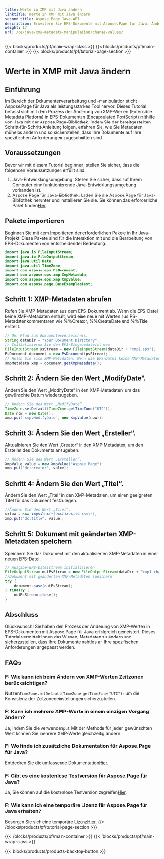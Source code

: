 ```yaml
---
title: Werte in XMP mit Java ändern
linktitle: Werte in XMP mit Java ändern
second_title: Aspose.Page Java-API
description: Erweitern Sie EPS-Dokumente mit Aspose.Page für Java. Ändern Sie mühelos XMP-Metadaten für maßgeschneiderte und professionelle Inhalte. #JavaEntwicklung
weight: 17
url: /de/java/xmp-metadata-manipulation/change-values/
---
```


{{< blocks/products/pf/main-wrap-class >}}
{{< blocks/products/pf/main-container >}}
{{< blocks/products/pf/tutorial-page-section >}}

# Werte in XMP mit Java ändern

## Einführung
Im Bereich der Dokumentenverarbeitung und -manipulation sticht Aspose.Page für Java als leistungsstarkes Tool hervor. Dieses Tutorial befasst sich mit dem Prozess der Änderung von XMP-Werten (Extensible Metadata Platform) in EPS-Dokumenten (Encapsulated PostScript) mithilfe von Java mit der Aspose.Page-Bibliothek. Indem Sie der bereitgestellten Schritt-für-Schritt-Anleitung folgen, erfahren Sie, wie Sie Metadaten mühelos ändern und so sicherstellen, dass Ihre Dokumente auf Ihre spezifischen Anforderungen zugeschnitten sind.
## Voraussetzungen
Bevor wir mit diesem Tutorial beginnen, stellen Sie sicher, dass die folgenden Voraussetzungen erfüllt sind:
1. Java-Entwicklungsumgebung: Stellen Sie sicher, dass auf Ihrem Computer eine funktionierende Java-Entwicklungsumgebung vorhanden ist.
2.  Aspose.Page für Java-Bibliothek: Laden Sie die Aspose.Page für Java-Bibliothek herunter und installieren Sie sie. Sie können das erforderliche Paket finden[Hier](https://releases.aspose.com/page/java/).
## Pakete importieren
Beginnen Sie mit dem Importieren der erforderlichen Pakete in Ihr Java-Projekt. Diese Pakete sind für die Interaktion mit und die Bearbeitung von EPS-Dokumenten von entscheidender Bedeutung.
```java
import java.io.FileInputStream;
import java.io.FileOutputStream;
import java.util.Date;
import java.util.TimeZone;
import com.aspose.eps.PsDocument;
import com.aspose.eps.xmp.XmpMetadata;
import com.aspose.eps.xmp.XmpValue;
import com.aspose.page.BaseExamplesTest;
```
## Schritt 1: XMP-Metadaten abrufen
Rufen Sie XMP-Metadaten aus dem EPS-Dokument ab. Wenn die EPS-Datei keine XMP-Metadaten enthält, wird eine neue mit Werten aus PS-Metadatenkommentaren wie %%Creator, %%CreateDate und %%Title erstellt.
```java
// Der Pfad zum Dokumentenverzeichnis.
String dataDir = "Your Document Directory";
// Initialisieren Sie den EPS-Eingabedateistream
FileInputStream psStream = new FileInputStream(dataDir + "xmp1.eps");
PsDocument document = new PsDocument(psStream);
// Holen Sie sich XMP-Metadaten. Wenn die EPS-Datei keine XMP-Metadaten enthält, wird eine neue mit Werten aus PS-Metadatenkommentaren erstellt
XmpMetadata xmp = document.getXmpMetadata();
```
## Schritt 2: Ändern Sie den Wert „ModifyDate“.
Ändern Sie den Wert „ModifyDate“ in den XMP-Metadaten, um das gewünschte Datum wiederzugeben.
```java
// Ändern Sie den Wert „ModifyDate“.
TimeZone.setDefault(TimeZone.getTimeZone("UTC"));
Date now = new Date();
xmp.put("xmp:ModifyDate", new XmpValue(now));
```
## Schritt 3: Ändern Sie den Wert „Ersteller“.
Aktualisieren Sie den Wert „Creator“ in den XMP-Metadaten, um den Ersteller des Dokuments anzugeben.
```java
// Ändern Sie den Wert „Ersteller“.
XmpValue value = new XmpValue("Aspose.Page");
xmp.put("dc:creator", value);
```
## Schritt 4: Ändern Sie den Wert „Titel“.
Ändern Sie den Wert „Titel“ in den XMP-Metadaten, um einen geeigneten Titel für das Dokument festzulegen.
```java
//Ändern Sie den Wert „Titel“.
value = new XmpValue("(PAGEJAVA-29.eps)");
xmp.put("dc:title", value);
```
## Schritt 5: Dokument mit geänderten XMP-Metadaten speichern
Speichern Sie das Dokument mit den aktualisierten XMP-Metadaten in einer neuen EPS-Datei.
```java
// Ausgabe-EPS-Dateistream initialisieren
FileOutputStream outPsStream = new FileOutputStream(dataDir + "xmp1_changed.eps");
//Dokument mit geänderten XMP-Metadaten speichern
try {
    document.save(outPsStream);
} finally {
    outPsStream.close();
}
```
## Abschluss
Glückwunsch! Sie haben den Prozess der Änderung von XMP-Werten in EPS-Dokumenten mit Aspose.Page für Java erfolgreich gemeistert. Dieses Tutorial vermittelt Ihnen das Wissen, Metadaten zu ändern und sicherzustellen, dass Ihre Dokumente nahtlos an Ihre spezifischen Anforderungen angepasst werden.
## FAQs
### F: Wie kann ich beim Ändern von XMP-Werten Zeitzonen berücksichtigen?
 Nutzen`TimeZone.setDefault(TimeZone.getTimeZone("UTC"))` um die Konsistenz der Zeitzoneneinstellungen sicherzustellen.
### F: Kann ich mehrere XMP-Werte in einem einzigen Vorgang ändern?
 Ja, indem Sie die verwenden`put` Mit der Methode für jeden gewünschten Wert können Sie mehrere XMP-Werte gleichzeitig ändern.
### F: Wo finde ich zusätzliche Dokumentation für Aspose.Page für Java?
 Entdecken Sie die umfassende Dokumentation[Hier](https://reference.aspose.com/page/java/).
### F: Gibt es eine kostenlose Testversion für Aspose.Page für Java?
 Ja, Sie können auf die kostenlose Testversion zugreifen[Hier](https://releases.aspose.com/).
### F: Wie kann ich eine temporäre Lizenz für Aspose.Page für Java erhalten?
 Besorgen Sie sich eine temporäre Lizenz[Hier](https://purchase.aspose.com/temporary-license/).
{{< /blocks/products/pf/tutorial-page-section >}}

{{< /blocks/products/pf/main-container >}}
{{< /blocks/products/pf/main-wrap-class >}}

{{< blocks/products/products-backtop-button >}}
